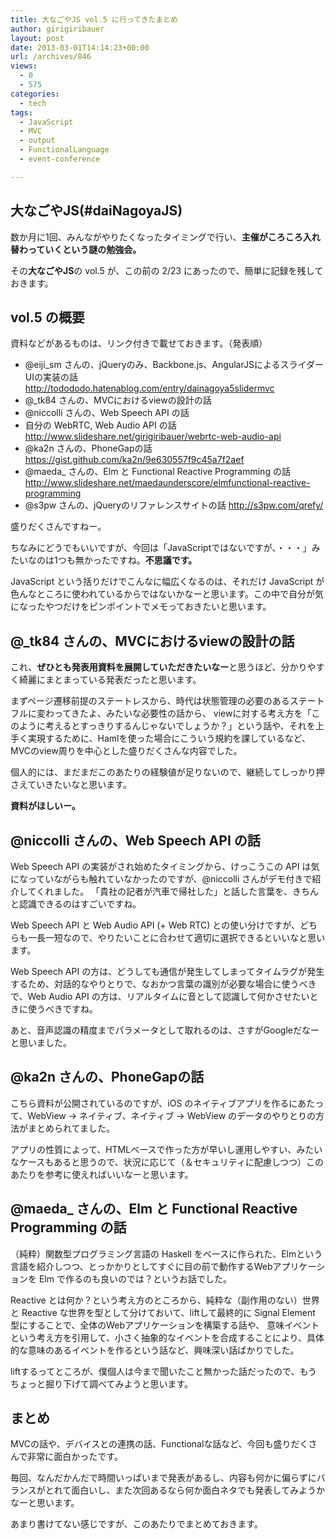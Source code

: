 ```yaml
---
title: 大なごやJS vol.5 に行ってきたまとめ
author: girigiribauer
layout: post
date: 2013-03-01T14:14:23+00:00
url: /archives/846
views:
  - 0
  - 575
categories:
  - tech
tags:
  - JavaScript
  - MVC
  - output
  - FunctionalLanguage
  - event-conference

---
```

## 大なごやJS(#daiNagoyaJS)

数か月に1回、みんながやりたくなったタイミングで行い、**主催がころころ入れ替わっていくという謎の勉強会。**

その**大なごやJS**の vol.5 が、この前の 2/23 にあったので、簡単に記録を残しておきます。

## vol.5 の概要

資料などがあるものは、リンク付きで載せておきます。（発表順）

  * @eiji_sm さんの、jQueryのみ、Backbone.js、AngularJSによるスライダーUIの実装の話 <http://todododo.hatenablog.com/entry/dainagoya5slidermvc>
  * @_tk84 さんの、MVCにおけるviewの設計の話
  * @niccolli さんの、Web Speech API の話
  * 自分の WebRTC, Web Audio API の話 <http://www.slideshare.net/girigiribauer/webrtc-web-audio-api>
  * @ka2n さんの、PhoneGapの話 <https://gist.github.com/ka2n/9e630557f9c45a7f2aef>
  * @maeda_ さんの、Elm と Functional Reactive Programming の話 <http://www.slideshare.net/maedaunderscore/elmfunctional-reactive-programming>
  * @s3pw さんの、jQueryのリファレンスサイトの話 <http://s3pw.com/qrefy/>

盛りだくさんですねー。

ちなみにどうでもいいですが、今回は「JavaScriptではないですが、・・・」みたいなのは1つも無かったですね。**不思議です。**

JavaScript という括りだけでこんなに幅広くなるのは、それだけ JavaScript が色んなところに使われているからではないかなーと思います。この中で自分が気になったやつだけをピンポイントでメモっておきたいと思います。

## @_tk84 さんの、MVCにおけるviewの設計の話

これ、**ぜひとも発表用資料を展開していただきたいなー**と思うほど、分かりやすく綺麗にまとまっている発表だったと思います。

まずページ遷移前提のステートレスから、時代は状態管理の必要のあるステートフルに変わってきたよ、みたいな必要性の話から、 viewに対する考え方を「このように考えるとすっきりするんじゃないでしょうか？」という話や、それを上手く実現するために、Hamlを使った場合にこういう規約を課しているなど、MVCのview周りを中心とした盛りだくさんな内容でした。

個人的には、まだまだこのあたりの経験値が足りないので、継続してしっかり押さえていきたいなと思います。

**資料がほしいー。**

## @niccolli さんの、Web Speech API の話

Web Speech API の実装がされ始めたタイミングから、けっこうこの API は気になっていながらも触れていなかったのですが、@niccolli さんがデモ付きで紹介してくれました。 「貴社の記者が汽車で帰社した」と話した言葉を、きちんと認識できるのはすごいですね。

Web Speech API と Web Audio API (+ Web RTC) との使い分けですが、どちらも一長一短なので、やりたいことに合わせて適切に選択できるといいなと思います。

Web Speech API の方は、どうしても通信が発生してしまってタイムラグが発生するため、対話的なやりとりで、なおかつ言葉の識別が必要な場合に使うべきで、Web Audio API の方は、リアルタイムに音として認識して何かさせたいときに使うべきですね。

あと、音声認識の精度までパラメータとして取れるのは、さすがGoogleだなーと思いました。

## @ka2n さんの、PhoneGapの話

こちら資料が公開されているのですが、iOS のネイティブアプリを作るにあたって、WebView -> ネイティブ、ネイティブ -> WebView のデータのやりとりの方法がまとめられてました。

アプリの性質によって、HTMLベースで作った方が早いし運用しやすい、みたいなケースもあると思うので、状況に応じて（＆セキュリティに配慮しつつ）このあたりを参考に使えればいいなーと思います。

## @maeda_ さんの、Elm と Functional Reactive Programming の話

（純粋）関数型プログラミング言語の Haskell をベースに作られた、Elmという言語を紹介しつつ、とっかかりとしてすぐに目の前で動作するWebアプリケーションを Elm で作るのも良いのでは？というお話でした。

Reactive とは何か？という考え方のところから、純粋な（副作用のない）世界と Reactive な世界を型として分けておいて、liftして最終的に Signal Element 型にすることで、全体のWebアプリケーションを構築する話や、 意味イベントという考え方を引用して、小さく抽象的なイベントを合成することにより、具体的な意味のあるイベントを作るという話など、興味深い話ばかりでした。

liftするってところが、僕個人は今まで聞いたこと無かった話だったので、もうちょっと掘り下げて調べてみようと思います。

## まとめ

MVCの話や、デバイスとの連携の話、Functionalな話など、今回も盛りだくさんで非常に面白かったです。

毎回、なんだかんだで時間いっぱいまで発表があるし、内容も何かに偏らずにバランスがとれて面白いし、また次回あるなら何か面白ネタでも発表してみようかなーと思います。

あまり書けてない感じですが、このあたりでまとめておきます。
